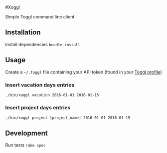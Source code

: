 #Xoggl

Simple Toggl command line client

## Installation
Install dependencies
`bundle install`

## Usage
Create a `~/.toggl` file containing your API token (found in your [Toggl profile](https://toggl.com/app/profile))

### Insert vacation days entries
`./bin/xoggl vacation 2016-01-01 2016-01-15`

### Insert project days entries
`./bin/xoggl project [project_name] 2016-01-01 2016-01-15`

## Development
Run tests
`rake spec`
